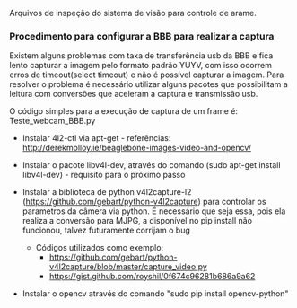 Arquivos de inspeção do sistema de visão para controle de arame.

### Procedimento para configurar a BBB para realizar a captura 

Existem alguns problemas com taxa de transferência usb da BBB e fica lento capturar a imagem pelo formato padrão YUYV, com isso ocorrem erros de timeout(select timeout) e não é possível capturar a imagem. Para resolver o problema é necessário utilizar alguns pacotes que possibilitam a leitura com conversões que aceleram a captura e transmissão usb. 

O código simples para a execução de captura de um frame é: Teste_webcam_BBB.py

- Instalar 4l2-ctl via apt-get - referências: http://derekmolloy.ie/beaglebone-images-video-and-opencv/

- Instalar o pacote libv4l-dev, através do comando (sudo apt-get install libv4l-dev) - requisito para o próximo passo

- Instalar a biblioteca de python v4l2capture-l2 (https://github.com/gebart/python-v4l2capture) para controlar os parametros da câmera via python. É necessário que seja essa, pois ela realiza a conversão para MJPG, a disponível no pip install não funcionou, talvez futuramente corrijam o bug 

    - Códigos utilizados como exemplo:
        - https://github.com/gebart/python-v4l2capture/blob/master/capture_video.py
        - https://gist.github.com/royshil/0f674c96281b686a9a62

- Instalar o opencv através do comando "sudo pip install opencv-python"
